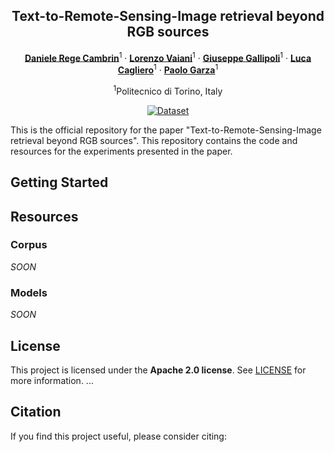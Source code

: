 <div align="center">
  
## Text-to-Remote-Sensing-Image retrieval beyond RGB sources

[**Daniele Rege Cambrin**](https://darthreca.github.io/)<sup>1</sup> · [**Lorenzo Vaiani**]()<sup>1</sup> · [**Giuseppe Gallipoli**]()<sup>1</sup> · [**Luca Cagliero**]()<sup>1</sup> · [**Paolo Garza**](https://dbdmg.polito.it/dbdmg_web/people/paolo-garza/)<sup>1</sup>

<sup>1</sup>Politecnico di Torino, Italy

<a href="https://huggingface.co/datasets/DarthReca/crisislandmark"><img src='https://img.shields.io/badge/CrisisLandMark-yellow?style=flat&logo=huggingface&labelColor=black' alt='Dataset'></a>

</div>

This is the official repository for the paper "Text-to-Remote-Sensing-Image retrieval beyond RGB sources". This repository contains the code and resources for the experiments presented in the paper.

## Getting Started

## Resources

### Corpus

_SOON_

### Models

_SOON_

## License

This project is licensed under the **Apache 2.0 license**. See [LICENSE](LICENSE) for more information. ...

## Citation

If you find this project useful, please consider citing:

```bibtex

```
